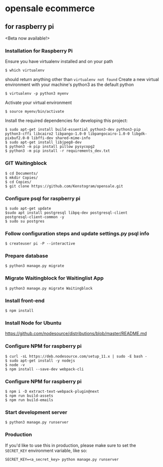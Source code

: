 # opensale ecommerce
## for raspberry pi


<Beta now available!>


### Installation for Raspberry Pi
Ensure you have virtualenv installed and on your path
```
$ which virtualenv
```
should return anything other than `virtualenv not found`
Create a new virtual environment with your machine's python3 as the default python
```
$ virtualenv -p python3 myenv
```
Activate your virtual environment
```
$ source myenv/bin/activate
```
Install the required dependencies for developing this project:
```
$ sudo apt-get install build-essential python3-dev python3-pip python3-cffi libcairo2 libpango-1.0-0 libpangocairo-1.0-0 libgdk-pixbuf2.0-0 libffi-dev shared-mime-info
$ sudo apt-get install libjpeg8-dev
$ python3 -m pip install pillow pysycopg2
$ python3 -m pip install -r requirements_dev.txt
```
### GIT Waitingblock
```
$ cd Documents/
$ mkdir Copies/
$ cd Copies/
$ git clone https://github.com/Kenstogram/opensale.git
```
### Configure psql for raspberry pi
```
$ sudo apt-get update
$sudo apt install postgresql libpq-dev postgresql-client 
postgresql-client-common -y
$ sudo su postgres
```
### Follow configuration steps and update settings.py psql info
```
$ createuser pi -P --interactive
```
### Prepare database
```
$ python3 manage.py migrate
```
### Migrate Waitingblock for Waitinglist App
```
$ python3 manage.py migrate Waitingblock
```
### Install front-end
```
$ npm install
```
### Install Node for Ubuntu
https://github.com/nodesource/distributions/blob/master/README.md
### Configure NPM for raspberry pi
```
$ curl -sL https://deb.nodesource.com/setup_11.x | sudo -E bash -
$ sudo apt-get install -y nodejs
$ node -v
$ npm install --save-dev webpack-cli
```
### Configure NPM for raspberry pi
```
$ npm i -D extract-text-webpack-plugin@next
$ npm run build-assets
$ npm run build-emails
```
### Start development server
```
$ python3 manage.py runserver
```
### Production
If you'd like to use this in production, please make sure to set the `SECRET_KEY` environment variable, like so:
```
SECRET_KEY=<a_secret_key> python manage.py runserver
```
